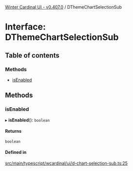 [Winter Cardinal UI - v0.407.0](../index.md) / DThemeChartSelectionSub

# Interface: DThemeChartSelectionSub

## Table of contents

### Methods

- [isEnabled](DThemeChartSelectionSub.md#isenabled)

## Methods

### isEnabled

▸ **isEnabled**(): `boolean`

#### Returns

`boolean`

#### Defined in

[src/main/typescript/wcardinal/ui/d-chart-selection-sub.ts:25](https://github.com/winter-cardinal/winter-cardinal-ui/blob/v0.407.0/src/main/typescript/wcardinal/ui/d-chart-selection-sub.ts#L25)
